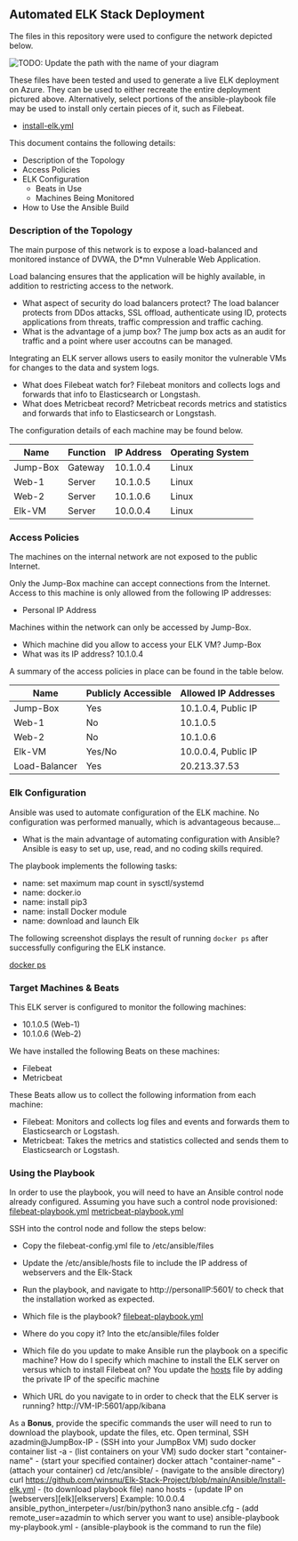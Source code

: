 ## Automated ELK Stack Deployment

The files in this repository were used to configure the network depicted below.

![TODO: Update the path with the name of your diagram](Images/diagram_filename.png)

These files have been tested and used to generate a live ELK deployment on Azure. They can be used to either recreate the entire deployment pictured above. Alternatively, select portions of the ansible-playbook file may be used to install only certain pieces of it, such as Filebeat.

  - [install-elk.yml](Ansible/Install-elk.yml)

This document contains the following details:
- Description of the Topology
- Access Policies
- ELK Configuration
  - Beats in Use
  - Machines Being Monitored
- How to Use the Ansible Build


### Description of the Topology

The main purpose of this network is to expose a load-balanced and monitored instance of DVWA, the D*mn Vulnerable Web Application.

Load balancing ensures that the application will be highly available, in addition to restricting access to the network.
- What aspect of security do load balancers protect? 
    The load balancer protects from DDos attacks, SSL offload, authenticate using ID, protects applications from threats, traffic compression and traffic caching.
- What is the advantage of a jump box?
    The jump box acts as an audit for traffic and a point where user accoutns can be managed.

Integrating an ELK server allows users to easily monitor the vulnerable VMs for changes to the data and system logs.
- What does Filebeat watch for?
    Filebeat monitors and collects logs and forwards that info to Elasticsearch or Longstash.
- What does Metricbeat record?
    Metricbeat records metrics and statistics and forwards that info to Elasticsearch or Longstash.

The configuration details of each machine may be found below.

| Name     | Function | IP Address | Operating System |
|----------|----------|------------|------------------|
| Jump-Box | Gateway  | 10.1.0.4   | Linux            |
| Web-1    | Server   | 10.1.0.5   | Linux            |
| Web-2    | Server   | 10.1.0.6   | Linux            |
| Elk-VM   | Server   | 10.0.0.4   | Linux            |

### Access Policies

The machines on the internal network are not exposed to the public Internet. 

Only the Jump-Box machine can accept connections from the Internet. Access to this machine is only allowed from the following IP addresses:

- Personal IP Address

Machines within the network can only be accessed by Jump-Box.
- Which machine did you allow to access your ELK VM? 
    Jump-Box
- What was its IP address?
    10.1.0.4

A summary of the access policies in place can be found in the table below.

| Name          | Publicly Accessible | Allowed IP Addresses |
|---------------|---------------------|----------------------|
| Jump-Box      | Yes                 | 10.1.0.4, Public IP  |
| Web-1         | No                  | 10.1.0.5             |
| Web-2         | No                  | 10.1.0.6             |
| Elk-VM        | Yes/No              | 10.0.0.4, Public IP  |
| Load-Balancer | Yes                 | 20.213.37.53         |

### Elk Configuration

Ansible was used to automate configuration of the ELK machine. No configuration was performed manually, which is advantageous because...
- What is the main advantage of automating configuration with Ansible?
    Ansible is easy to set up, use, read, and no coding skills required.

The playbook implements the following tasks:
- name: set maximum map count in sysctl/systemd
- name: docker.io
- name: install pip3
- name: install Docker module
- name: download and launch Elk

The following screenshot displays the result of running `docker ps` after successfully configuring the ELK instance.

[docker ps](Linux/docker%20ps.png)

### Target Machines & Beats
This ELK server is configured to monitor the following machines:
- 10.1.0.5 (Web-1)
- 10.1.0.6 (Web-2)

We have installed the following Beats on these machines:
- Filebeat
- Metricbeat

These Beats allow us to collect the following information from each machine:
- Filebeat: Monitors and collects log files and events and forwards them to Elasticsearch or Logstash.
- Metricbeat: Takes the metrics and statistics collected and sends them to Elasticsearch or Logstash.

### Using the Playbook
In order to use the playbook, you will need to have an Ansible control node already configured. Assuming you have such a control node provisioned: 
[filebeat-playbook.yml](Ansible/filebeat-playbook.yml)
[metricbeat-playbook.yml](Ansible/metricbeat-playbook.yml)

SSH into the control node and follow the steps below:
- Copy the filebeat-config.yml file to /etc/ansible/files
- Update the /etc/ansible/hosts file to include the IP address of webservers and the Elk-Stack
- Run the playbook, and navigate to http://personalIP:5601/ to check that the installation worked as expected.

- Which file is the playbook? 
    [filebeat-playbook.yml](Ansible/filebeat-playbook.yml)
- Where do you copy it?
    Into the etc/ansible/files folder
- Which file do you update to make Ansible run the playbook on a specific machine? How do I specify which machine to install the ELK server on versus which to install Filebeat on?
    You update the [hosts](Ansible/hosts) file by adding the private IP of the specific machine
- Which URL do you navigate to in order to check that the ELK server is running?
    http://VM-IP:5601/app/kibana

As a **Bonus**, provide the specific commands the user will need to run to download the playbook, update the files, etc.
Open terminal, SSH azadmin@JumpBox-IP - (SSH into your JumpBox VM)
sudo docker container list -a - (list containers on your VM)
sudo docker start "container-name" - (start your specified container)
docker attach "container-name" - (attach your container)
cd /etc/ansible/ - (navigate to the ansible directory)
curl https://github.com/winsnu/Elk-Stack-Project/blob/main/Ansible/Install-elk.yml - (to download playbook file)
nano hosts - (update IP on [webservers][elk][elkservers] Example: 10.0.0.4 ansible_python_interpeter=/usr/bin/python3
nano ansible.cfg - (add remote_user=azadmin to which server you want to use)
ansible-playbook my-playbook.yml - (ansible-playbook is the command to run the file)
